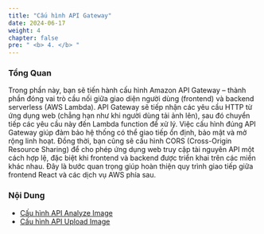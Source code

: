 ```yaml
---
title: "Cấu hình API Gateway"
date: 2024-06-17
weight: 4
chapter: false
pre: " <b> 4. </b> "
---
```


### Tổng Quan

Trong phần này, bạn sẽ tiến hành cấu hình Amazon API Gateway – thành phần đóng vai trò cầu nối giữa giao diện người dùng (frontend) và backend serverless (AWS Lambda). API Gateway sẽ tiếp nhận các yêu cầu HTTP từ ứng dụng web (chẳng hạn như khi người dùng tải ảnh lên), sau đó chuyển tiếp các yêu cầu này đến Lambda function để xử lý. Việc cấu hình đúng API Gateway giúp đảm bảo hệ thống có thể giao tiếp ổn định, bảo mật và mở rộng linh hoạt. Đồng thời, bạn cũng sẽ cấu hình CORS (Cross-Origin Resource Sharing) để cho phép ứng dụng web truy cập tài nguyên API một cách hợp lệ, đặc biệt khi frontend và backend được triển khai trên các miền khác nhau. Đây là bước quan trọng giúp hoàn thiện quy trình giao tiếp giữa frontend React và các dịch vụ AWS phía sau.

### Nội Dung

- [Cấu hình API Analyze Image](4.1-AnalyzeImage)
- [Cấu hình API Upload Image](4.2-UploadImage/)

